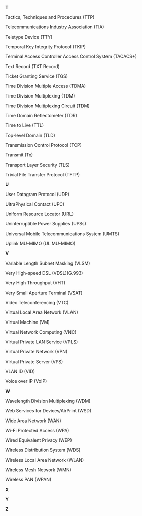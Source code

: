 **T**

Tactics, Techniques and Procedures (TTP)

Telecommunications Industry Association (TIA)

Teletype Device (TTY)

Temporal Key Integrity Protocol (TKIP)

Terminal Access Controller Access Control System (TACACS+)

Text Record (TXT Record)

Ticket Granting Service (TGS)

Time Division Multiple Access (TDMA)

Time Division Multiplexing (TDM)

Time Division Multiplexing Circuit (TDM)

Time Domain Reflectometer (TDR)

Time to Live (TTL)

Top-level Domain (TLD)

Transmission Control Protocol (TCP)

Transmit (Tx)

Transport Layer Security (TLS)

Trivial File Transfer Protocol (TFTP)



**U**

User Datagram Protocol (UDP)

UltraPhysical Contact (UPC)

Uniform Resource Locator (URL)

Uninterruptible Power Supplies (UPSs)

Universal Mobile Telecommunications System (UMTS)

Uplink MU-MIMO (UL MU-MIMO)

**V**

Variable Length Subnet Masking (VLSM)

Very High-speed DSL (VDSL)(G.993)

Very High Throughput (VHT)

Very Small Aperture Terminal (VSAT)

Video Teleconferencing (VTC)

Virtual Local Area Network (VLAN)

Virtual Machine (VM)

Virtual Network Computing (VNC)

Virtual Private LAN Service (VPLS)

Virtual Private Network (VPN)

Virtual Private Server (VPS)

VLAN ID (VID)

Voice over IP (VoIP)

**W**

Wavelength Division Multiplexing (WDM)

Web Services for Devices/AirPrint (WSD)

Wide Area Network (WAN)

Wi-Fi Protected Access (WPA)

Wired Equivalent Privacy (WEP)

Wireless Distribution System (WDS)

Wireless Local Area Network (WLAN)

Wireless Mesh Network (WMN)

Wireless PAN (WPAN)

**X**

**Y**

**Z**